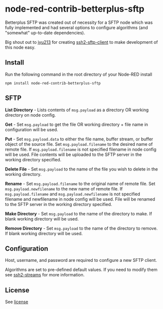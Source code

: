 # node-red-contrib-betterplus-sftp

Betterplus SFTP was created out of necessity for a SFTP node which 
was fully implemented and had several options to configure algorithms (and "somewhat" up-to-date dependencies).

Big shout out to [jyu213][https://github.com/jyu213] for creating [ssh2-sftp-client][https://github.com/jyu213/ssh2-sftp-client] to make development
of this node easy.

Install
-------

Run the following command in the root directory of your Node-RED install

    npm install node-red-contrib-betterplus-sftp
    
SFTP
-------
**List Directory** - Lists contents of `msg.payload` as a directory OR working directory on node config.

**Get** - Set `msg.payload` to get the file OR working directory + file name in configuration will be used.

**Put** - Set `msg.payload.data` to either the file name, buffer stream, or buffer object of the source file. 
Set `msg.payload.filename` to the desired name of remote file. 
If `msg.payload.filename` is not specified filename in node config will be used. 
File contents will be uploaded to the SFTP server in the working directory specified.

**Delete File** - Set `msg.payload` to the name of the file you wish to delete in the working directory.

**Rename** - Set `msg.payload.filename` to the original name of remote file. 
Set `msg.payload.newfilename` to the new name of remote file. 
If `msg.payload.filename` and `msg.payload.newfilename` is not specified filename and newfilename in node config will be used. 
File will be renamed to the SFTP server in the working directory specified.

**Make Directory** - Set `msg.payload` to the name of the directory to make. If blank working directory will be used.

**Remove Directory** - Set `msg.payload` to the name of the directory to remove. If blank working directory will be used.

Configuration
-------

Host, username, and password are required to configure a new SFTP client.

Algorithms are set to pre-defined default values. If you need to modify them see
[ssh2-streams][https://github.com/mscdex/ssh2-streams] for more information.

License
-------

See [license](https://github.com/HaroldPetersInskipp/node-red-contrib-betterplus-sftp/blob/master/LICENSE)


[https://github.com/mscdex/ssh2-streams]: https://github.com/mscdex/ssh2-streams
[https://github.com/jyu213]: https://github.com/jyu213
[https://github.com/jyu213/ssh2-sftp-client]: https://github.com/jyu213/ssh2-sftp-client
